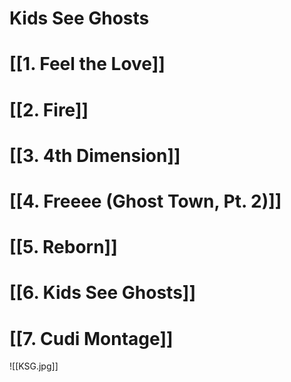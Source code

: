 # Kids See Ghosts

# [[1. Feel the Love]]

# [[2. Fire]]

# [[3. 4th Dimension]]

# [[4. Freeee (Ghost Town, Pt. 2)]]

# [[5. Reborn]]

# [[6. Kids See Ghosts]]

# [[7. Cudi Montage]]

![[KSG.jpg]]
